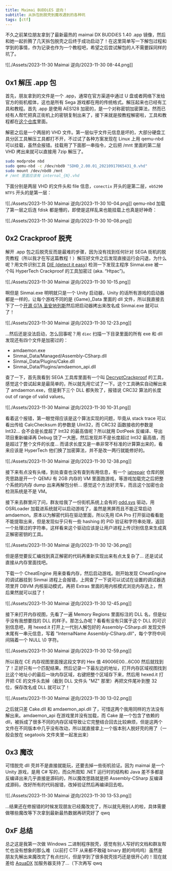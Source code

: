 ```yaml
---
title: Maimai BUDDiES 逆向！
subtitle: 从拆包到脱壳到魔改遇到的各种坑
tags: [ctf]
---
```


不久之前某位朋友拿到了最新最热的 maimai DX BUDDiES 1.40 .app 镜像，然后和她一起折腾了几天拆包脱壳之后终于成功启动了！在这里简单写一下解包过程和学到的事情，作为记录也作为一个教程吧，希望之后尝试解包的人不需要踩同样的坑了。

![[./Assets/2023-11-30 Maimai 逆向/2023-11-30 08-44.png]]

## 0x1 解压 .app 包

首先，朋友拿到的文件是一个 .app，通常在官方渠道中通过 U 盘或者网络下发给官方的街机框体，这也是所有 Sega 游戏都在用的传统格式。解压起来也已经有工具和教程。首先 .app 是使用 AES128 加密的，是一个对称密钥加密算法，然而已经有人帮忙把真正街机上的密钥复制出来了，接下来就是按教程解密啦，工具和教程都在[这个仓库](https://gitdab.com/SEGA/sega/src/branch/master/tools/Filesystem)里面。

解密之后是一个两层的 VHD 文件。第一层似乎文件元信息是坏的，大部分硬盘工具分区工具解压工具都打不开，不过试了各种方案发现在 Linux 上用 qemu-nbd 可以挂载，虽然会报错。挂载用了下面那一串指令，之后把 /mnt 里面的第二层 VHD 拷出来就可以直接用 7zip 解压了。

```sh
sudo modprobe nbd
sudo qemu-nbd -c /dev/nbd0 "SDHD_2.00.01_20210917065431_0.vhd"
sudo mount /dev/nbd0 /mnt
# /mnt 里面应该有 internal_{N}.vhd
```

下面分别是两层 VHD 的文件头和 file 信息，`conectix` 开头的是第二层，`eb5290 NTFS` 开头的是第一层：

![[./Assets/2023-11-30 Maimai 逆向/2023-11-30 10-04.png]]
qemu-nbd 加载了第一层之后连 fdisk 都是懵的，即使是这样乱来也能挂载上也真是好神奇：

![[./Assets/2023-11-30 Maimai 逆向/2023-11-30 10-08.png]]

## 0x2 Crackproof 脱壳

解开 .app 包之后脱壳反而是最难的步骤，因为没有找到任何针对 SEGA 街机的脱壳教程（所以我才在写这篇教程！）解压好文件之后发现直接运行会闪退，为什么呢？用文件识别工具 [DIE (detect it easy)](https://github.com/horsicq/Detect-It-Easy) 检测一下发现主程序 Sinmai.exe 被一个叫 HyperTech Crackproof 的工具加密过 (aka. “Htpac”)。

![[./Assets/2023-11-30 Maimai 逆向/2023-11-30 10-15.png]]

啊但是 Sinmai.exe 明明就只是一个 Unity 启动器，Unity 的话所有游戏的启动器都是一样的，让每个游戏不同的是 {Game}\_Data 里面的 dll 文件，所以我直接去下了一个[开源 GTA 圣安地列斯](https://github.com/GTA-ASM/SanAndreasUnity)然后把启动器拷出来改名成 Sinmai.exe 就可以了！

![[./Assets/2023-11-30 Maimai 逆向/2023-11-30 12-23.png]]

...然后还是没法启动，怎么回事呢？用 `diec` 扫描一下目录里面的所有 exe 和 dll 发现还有四个文件是加密过的：

* amdaemon.exe
* Sinmai\_Data/Managed/Assembly-CSharp.dll
* Sinmai\_Data/Plugins/Cake.dll
* Sinmai\_Data/Plugins/amdaemon_api.dll

查了一下，首先我看到 SEGA 工具库里面有一个叫 [DecryptCrackproof](https://gitdab.com/SEGA/sega/src/branch/master/tools/Crackproof/DecryptCrackproofExe64) 的工具，感觉这个尝试起来是最简单的，所以就先用它试了一下。这个工具确实自动解出来了 amdaemon.exe，但是剩下三个 DLL 都失败了，报错说 CRC32 算法的长度 out of range of valid values。

![[./Assets/2023-11-30 Maimai 逆向/2023-11-30 10-31.png]]

看着这个报错，第一眼觉得应该是这个算法实现的问题，毕竟从 stack trace 可以看出传给 CalcChecksum 的参数是 UInt32，而 CRC32 函数接收的参数是 Int32... 会不会是长度超了 Int32 的最高值呢？所以就用 DotPeek 反编译、导出项目重新编译再 Debug 饶了一大圈，然后发现并不是长度超过 Int32 最高值，而是超过了整个文件的长度... 而请求长度又是一串非常不标准的计算算出来的，看来应该是 HyperTech 他们换了加密算法，并不是改一两行就能修好的。

![[./Assets/2023-11-30 Maimai 逆向/2023-11-30 12-38.png]]

接下来有点没有头绪，到处查查也没有查到有用信息，有一个 [iatrepair](https://github.com/rakisaionji/iatrepair) 仓库的脱壳思路是开一个 QEMU 有 2GB 内存的 VM 里面跑游戏，等游戏加载完之后把整个系统的内存 dump 出来再解包分析... 感觉这个方法好灵车，而且这个加密也会检测系统是不是 VM。

接下来去群里问了问，群友给我了一份街机系统上会有的 [odd.sys](https://drive.google.com/file/d/1J2M-9qiTt3C6Gz4lv8VdajpEZ03fXgcu/view?usp=sharing) 驱动，用 OSRLoader 加载进系统就可以启动游戏了，虽然是黑屏而且不能正常启动 amdaemon。原本以为解密代码在驱动里面，所以先用 IDA Pro 打开驱动看看能不能提取出来，但是发现似乎只有一些 hashing 的 PID 验证和字符串处理，返回一个处理过的字符串，这样看来这个驱动应该是让用户进程上传识别信息来生成真正解密密钥的工具。

![[./Assets/2023-11-30 Maimai 逆向/2023-11-30 12-36.png]]

但是感觉要反汇编找到真正解密的代码再重新实现出来有点太复杂了... 还是试试直接从内存里面找吧。

下载一个 CheatEngine 用来查看内存，然后启动游戏。刚开始发现 CheatEngine 的调试器挂到 Sinmai 进程上会报错，上网查了一下说可以试试在设置的调试器选项里开 DBVM 内核驱动模式，再把 Extras 里面的用内核模式浏览内存选上，然后果然就可以挂了！

![[./Assets/2023-11-30 Maimai 逆向/2023-11-30 12-45.png]]

接下来打开内存视图，先看了一遍 Memory Regions 里面标注的 DLL 名，但是似乎没有我想要找的 DLL 的样子。那怎么办呢？看看有没有只属于这个 DLL 的可识别信息吧，用 hexed.it 打开上一代别人解包好的 Assembly-CSharp.dll 发现文件末尾有一串元信息，写着 "InternalName Assembly-CSharp.dll"，每个字符中间间隔着一个 NULL \\0 字符。

![[./Assets/2023-11-30 Maimai 逆向/2023-11-30 12-59.png]]

所以我在 CE 内存视图里面搜这段文字的 Hex 值 49006E00...6C00 然后就找到了！正好只有一个匹配结果。然后记录一下最左边的地址，打开内存区域视图找到比这个地址小的最后一块内存区域，右键把整个区域存下来，然后用 hexed.it 打开把 CE 的文件头去掉（截到 DLL 文件头 "MZ" 那里）再把文件尾补到整 32 位，保存改名成 DLL 就可以了！

![[./Assets/2023-11-30 Maimai 逆向/2023-11-30 13-02.png]]

之后就只差 Cake.dll 和 amdaemon_api.dll 了，可惜这两个我用同样的方法没有解出来。amdaemon_api 在游戏里并没有加载，而 Cake 是一个包含了依赖的 dll，被拆成了很多不同的内存区域导致让它完整结合回去比较麻烦，但是这两个文件在不同版本中几乎没有改动，所以就直接拿上一个版本别人脱好壳的用了（一般会放在 segatools 文件夹里一起发出来）

## 0x3 魔改

可惜脱完 dll 壳并不是直接就能玩，还要去掉一些街机验证。因为 maimai 是一个 Unity 游戏，是用 C# 写的，而众所周知 .NET 运行时的结构和 Java 差不多都是反编译出来几乎直接是源码的，所以魔改思路就是把 Assembly-CSharp 反编译成源码，改好所有的代码报错，改掉验证然后再编译回去啦。

![[./Assets/2023-11-30 Maimai 逆向/2023-11-30 13-53.png]]

...结果还在修报错的时候发现朋友已经魔改完了，所以就先用别人的啦，具体需要做哪些魔改等下次拿到最新最热数据再研究好了 qwq

## 0xF 总结

总之这是我第一次做 Windows 二进制程序脱壳，感觉有别人写好的文档和群友帮忙也没有想象的那么难（以前打 CTF 从来都不敢碰 binary 题的呜呜呜）虽然是朋友先解出来魔改完了有点扫兴，但是学到了很多脱壳技巧还是很开心的！现在就差给 [AquaDX](https://github.com/hykilpikonna/AquaDX) 加服务器支持了...（下次再写 qwq
